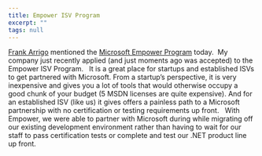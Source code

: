 ```yaml
---
title: Empower ISV Program
excerpt: ""
tags: null
---
```

<div class="Section1"> <a href="http://weblogs.asp.net/frankarr/posts/41163.aspx" target="_blank">Frank Arrigo</a> mentioned the <a href="http://members.microsoft.com/partner/isv/empower/default.aspx" target="_blank">Microsoft Empower Program</a> today.  My company just recently applied (and just moments ago was accepted) to the Empower ISV Program.
  
 It is a great place for startups and established ISVs to get partnered with Microsoft. From a startup&#8217;s perspective, it is very inexpensive and gives you a lot of tools that would otherwise occupy a good chunk of your budget (5 MSDN licenses are quite expensive). And for an established ISV (like us) it gives offers a painless path to a Microsoft partnership with no certification or testing requirements up front.
  
 With Empower, we were able to partner with Microsoft during while migrating off our existing development environment rather than having to wait for our staff to pass certification tests or complete and test our .NET product line up front.
</div>